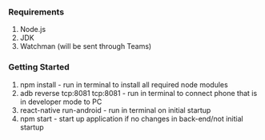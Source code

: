 ### Requirements

1) Node.js
2) JDK
3) Watchman (will be sent through Teams)


### Getting Started


1) npm install - run in terminal to install all required node modules
2) adb reverse tcp:8081 tcp:8081 - run in terminal to connect phone that is in developer mode to PC
3) react-native run-android - run in terminal on initial startup
4) npm start - start up application if no changes in back-end/not initial startup
